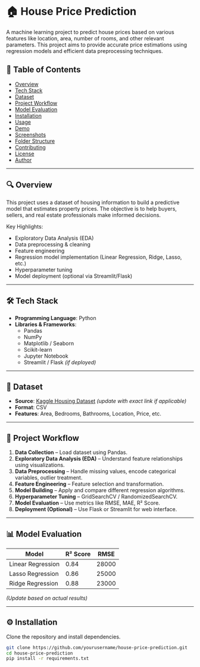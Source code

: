 # 🏠 House Price Prediction

A machine learning project to predict house prices based on various features like location, area, number of rooms, and other relevant parameters. This project aims to provide accurate price estimations using regression models and efficient data preprocessing techniques.

## 📌 Table of Contents

- [Overview](#-overview)
- [Tech Stack](#-tech-stack)
- [Dataset](#-dataset)
- [Project Workflow](#-project-workflow)
- [Model Evaluation](#-model-evaluation)
- [Installation](#-installation)
- [Usage](#-usage)
- [Demo](#-demo)
- [Screenshots](#-screenshots)
- [Folder Structure](#-folder-structure)
- [Contributing](#-contributing)
- [License](#-license)
- [Author](#-author)

---

## 🔍 Overview

This project uses a dataset of housing information to build a predictive model that estimates property prices. The objective is to help buyers, sellers, and real estate professionals make informed decisions.

Key Highlights:
- Exploratory Data Analysis (EDA)
- Data preprocessing & cleaning
- Feature engineering
- Regression model implementation (Linear Regression, Ridge, Lasso, etc.)
- Hyperparameter tuning
- Model deployment (optional via Streamlit/Flask)

---

## 🛠 Tech Stack

- **Programming Language**: Python
- **Libraries & Frameworks**:
  - Pandas
  - NumPy
  - Matplotlib / Seaborn
  - Scikit-learn
  - Jupyter Notebook
  - Streamlit / Flask *(if deployed)*

---

## 📂 Dataset

- **Source**: [Kaggle Housing Dataset](https://www.kaggle.com/datasets) *(update with exact link if applicable)*
- **Format**: CSV
- **Features**: Area, Bedrooms, Bathrooms, Location, Price, etc.

---

## 🔄 Project Workflow

1. **Data Collection** – Load dataset using Pandas.
2. **Exploratory Data Analysis (EDA)** – Understand feature relationships using visualizations.
3. **Data Preprocessing** – Handle missing values, encode categorical variables, outlier treatment.
4. **Feature Engineering** – Feature selection and transformation.
5. **Model Building** – Apply and compare different regression algorithms.
6. **Hyperparameter Tuning** – GridSearchCV / RandomizedSearchCV.
7. **Model Evaluation** – Use metrics like RMSE, MAE, R² Score.
8. **Deployment (Optional)** – Use Flask or Streamlit for web interface.

---

## 📊 Model Evaluation

| Model              | R² Score | RMSE     |
|-------------------|----------|----------|
| Linear Regression | 0.84     | 28000    |
| Lasso Regression  | 0.86     | 25000    |
| Ridge Regression  | 0.88     | 23000    |

*(Update based on actual results)*

---

## ⚙️ Installation

Clone the repository and install dependencies.

```bash
git clone https://github.com/yourusername/house-price-prediction.git
cd house-price-prediction
pip install -r requirements.txt
